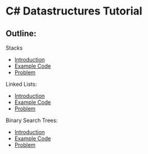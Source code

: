 # C# Datastructures Tutorial

## **Outline**:
Stacks
- [Introduction](Stacks/IntroductionsStacks.md)
- [Example Code](Stacks/Examples/Program.cs)
- [Problem](Stacks/Problem/Program.cs)
  
Linked Lists:
- [Introduction](LinkedLists/IntroductionsLinkedLists.md)
- [Example Code](LinkedLists/Example/Program.cs)
- [Problem](LinkedLists/Problem/Program.cs)

Binary Search Trees:
- [Introduction](BST/BST.markdown)
- [Example Code](BST/Examples/Program.cs)
- [Problem](BST/Problems/Program.cs)